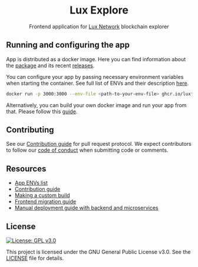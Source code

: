 <h1 align="center">Lux Explore</h1>

<p align="center">
    <span>Frontend application for </span>
    <a href="https://lux.network">Lux Network</a>
    <span> blockchain explorer</span>
</p>

## Running and configuring the app

App is distributed as a docker image. Here you can find information about the [package](https://github.com/luxfi/explore/pkgs/container/frontend) and its recent [releases](https://github.com/luxfi/explore/releases).

You can configure your app by passing necessary environment variables when starting the container. See full list of ENVs and their description [here](./docs/ENVS.md).

```sh
docker run -p 3000:3000 --env-file <path-to-your-env-file> ghcr.io/luxfi/explore:latest
```

Alternatively, you can build your own docker image and run your app from that. Please follow this [guide](./docs/CUSTOM_BUILD.md).

## Contributing

See our [Contribution guide](./docs/CONTRIBUTING.md) for pull request protocol. We expect contributors to follow our [code of conduct](./CODE_OF_CONDUCT.md) when submitting code or comments.

## Resources
- [App ENVs list](./docs/ENVS.md)
- [Contribution guide](./docs/CONTRIBUTING.md)
- [Making a custom build](./docs/CUSTOM_BUILD.md)
- [Frontend migration guide](https://docs.lux.network)
- [Manual deployment guide with backend and microservices](https://docs.lux.network)

## License

[![License: GPL v3.0](https://img.shields.io/badge/License-GPL%20v3-blue.svg)](https://www.gnu.org/licenses/gpl-3.0)

This project is licensed under the GNU General Public License v3.0. See the [LICENSE](LICENSE) file for details.
